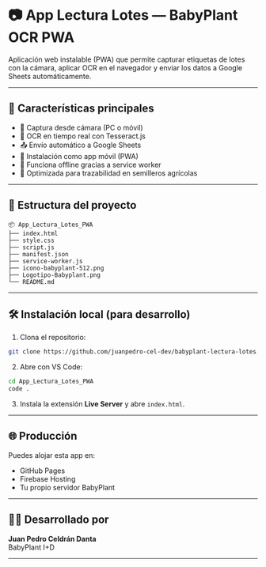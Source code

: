 # 📷 App Lectura Lotes — BabyPlant OCR PWA

Aplicación web instalable (PWA) que permite capturar etiquetas de lotes con la cámara, aplicar OCR en el navegador y enviar los datos a Google Sheets automáticamente.

---

## 🚀 Características principales

- 📸 Captura desde cámara (PC o móvil)
- 🧠 OCR en tiempo real con Tesseract.js
- 📤 Envío automático a Google Sheets
- 📲 Instalación como app móvil (PWA)
- 📴 Funciona offline gracias a service worker
- 🌿 Optimizada para trazabilidad en semilleros agrícolas

---

## 📁 Estructura del proyecto

```
📦 App_Lectura_Lotes_PWA
├── index.html
├── style.css
├── script.js
├── manifest.json
├── service-worker.js
├── icono-babyplant-512.png
├── Logotipo-Babyplant.png
└── README.md
```

---

## 🛠️ Instalación local (para desarrollo)

1. Clona el repositorio:
```bash
git clone https://github.com/juanpedro-cel-dev/babyplant-lectura-lotes.git
```

2. Abre con VS Code:
```bash
cd App_Lectura_Lotes_PWA
code .
```

3. Instala la extensión **Live Server** y abre `index.html`.

---

## 🌐 Producción

Puedes alojar esta app en:
- GitHub Pages
- Firebase Hosting
- Tu propio servidor BabyPlant

---

## 👨‍💼 Desarrollado por

**Juan Pedro Celdrán Danta**  
BabyPlant I+D

---
